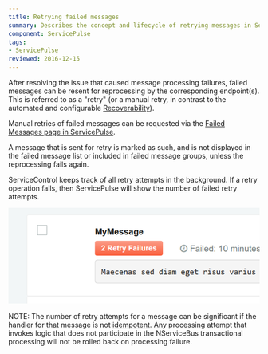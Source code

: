 ```yaml
---
title: Retrying failed messages
summary: Describes the concept and lifecycle of retrying messages in ServicePulse
component: ServicePulse
tags:
- ServicePulse
reviewed: 2016-12-15
---
```


After resolving the issue that caused message processing failures, failed messages can be resent for reprocessing by the corresponding endpoint(s). This is referred to as a "retry" (or a manual retry, in contrast to the automated and configurable [Recoverability](/nservicebus/recoverability/)).

Manual retries of failed messages can be requested via the [Failed Messages page in ServicePulse](/servicepulse/intro-failed-messages.md).

A message that is sent for retry is marked as such, and is not displayed in the failed message list or included in failed message groups, unless the reprocessing fails again.

ServiceControl keeps track of all retry attempts in the background. If a retry operation fails, then ServicePulse will show the number of failed retry attempts.

![Repeated failure indication](images/failed-messages-repeated-failure.png 'width=500')

NOTE: The number of retry attempts for a message can be significant if the handler for that message is not [idempotent](/nservicebus/concept-overview.md#idempotence). Any processing attempt that invokes logic that does not participate in the NServiceBus transactional processing will not be rolled back on processing failure.